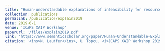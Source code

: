 ```yaml
---
title: "Human‑understandable explanations of infeasibility for resource‑constrained scheduling problems"
collection: publications
permalink: /publication/explain2019
date: 2019-6-1
venue: 'ICAPS XAIP Workshop'
paperurl: '/files/explain2019.pdf'
link: 'https://www.semanticscholar.org/paper/Human-Understandable-Explanations-of-Infeasibility-Lauffer-Topcu/12dfce67ec051495b5bc4f89b71cbd7f3738f1d4'
citation: '<ins>N. Lauffer</ins>, U. Topcu. <i>ICAPS XAIP Workshop 2019</i>.'
---
```

